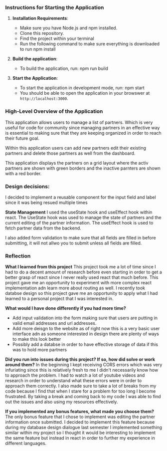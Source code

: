 ### Instructions for Starting the Application

1. **Installation Requirements**:
   - Make sure you have Node.js and npm installed.
   - Clone this repository.
   - Find the project within your terminal
   - Run the following command to make sure everything is downloaded to run 
     npm install

2. **Build the application**:
   - To build the application, run:
     npm run build


3. **Start the Application**:
   - To start the application in development mode, run:
     npm start
   - You should be able to open the application in your browswer at `http://localhost:3000`.

### High-Level Overview of the Application
This application allows users to manage a list of partners. Which is very useful for code for community since managing partners in an effective way is essential to making sure that they are keeping organized in order to reach their future goal. 

Within this application users can add new partners edit their existing partners and delete those partners as well from the dashboard.

This application displays the partners on a grid layout where the activ  partners are shown with green borders and the inactive parnters are shown with a red border.

### Design decisions: 

I decided to implement a reusable component for the input field and label since it was being resued multiple times 

**State Management**
I used the useState hook and useEffect hook within react. The UseState hook was used to manage the state of partners and the current editing of the partner information. The useEffect hook is used to fetch partner data from the backend.

I also added form validation to make sure that all fields are filled in before submitting, it will not allwo you to submit unless all fields are filled. 

### Reflection

**What I learned from this project**
This project took me a lot of time since I had to do a decent amount of research before even starting in order to get a better grasp of react since I never really used react that much before. This project gave me an opportunity to experiment with more complex react implementation adn learn more about routing as well. I recently took databse design so this project gave me an opportunity to apply what I had learned to a personal project that I was interested in.

**What would I have done differently if you had more time?**
- Add input validation into the form making sure that users are putting in valid email addresses and url addresses. 
- Add more deisgn to the website as of right now this is a very basic user interface adn as someone interested in design there are plenty of ways to make this look better 
- Possibly add a databse in order to have effective storage of data if this was to hold more partners 

**Did you run into issues during this project? If so, how did solve or work around them?**
In the beginning I kept receiving CORS errors which was very infuriating since this is relatively fresh to me I didn't necessarily know how to approach the problem. I had to watch a lot of youtube videos and research in order to understand what these errors were in order to approach them correctly. I also made sure to take a lot of breaks from my code because I find that when I stare for a problem for too long I become frustrated. By taking a break and coming back to my code I was able to find out the issues and also using my resources effectively. 

**If you implemented any bonus features, what made you choose them?**
The only bonus feature that I chose to implement was editing the partner information once submitted. I decided to implement this feature because during my database design dialogue last semester I implemented something similar within my project so I thought it would be interesting to implement the same feature but instead in react in order to further my experience in different languages. 